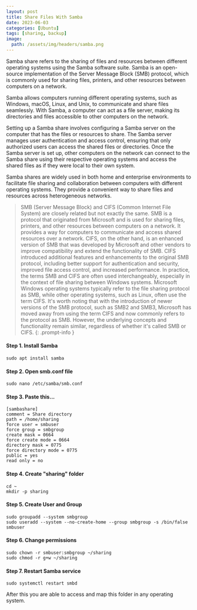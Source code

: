 ```yaml
---
layout: post
title: Share Files With Samba
date: 2023-06-03
categories: [Ubuntu]
tags: [sharing, backup]
image:
  path: /assets/img/headers/samba.png
---
```


Samba share refers to the sharing of files and resources between different operating systems using the Samba software suite. Samba is an open-source implementation of the Server Message Block (SMB) protocol, which is commonly used for sharing files, printers, and other resources between computers on a network.

Samba allows computers running different operating systems, such as Windows, macOS, Linux, and Unix, to communicate and share files seamlessly. With Samba, a computer can act as a file server, making its directories and files accessible to other computers on the network.

Setting up a Samba share involves configuring a Samba server on the computer that has the files or resources to share. The Samba server manages user authentication and access control, ensuring that only authorized users can access the shared files or directories. Once the Samba server is set up, other computers on the network can connect to the Samba share using their respective operating systems and access the shared files as if they were local to their own system.

Samba shares are widely used in both home and enterprise environments to facilitate file sharing and collaboration between computers with different operating systems. They provide a convenient way to share files and resources across heterogeneous networks.

> SMB (Server Message Block) and CIFS (Common Internet File System) are closely related but not exactly the same. SMB is a protocol that originated from Microsoft and is used for sharing files, printers, and other resources between computers on a network. It provides a way for computers to communicate and access shared resources over a network. CIFS, on the other hand, is an enhanced version of SMB that was developed by Microsoft and other vendors to improve compatibility and extend the functionality of SMB. CIFS introduced additional features and enhancements to the original SMB protocol, including better support for authentication and security, improved file access control, and increased performance. In practice, the terms SMB and CIFS are often used interchangeably, especially in the context of file sharing between Windows systems. Microsoft Windows operating systems typically refer to the file sharing protocol as SMB, while other operating systems, such as Linux, often use the term CIFS. It's worth noting that with the introduction of newer versions of the SMB protocol, such as SMB2 and SMB3, Microsoft has moved away from using the term CIFS and now commonly refers to the protocol as SMB. However, the underlying concepts and functionality remain similar, regardless of whether it's called SMB or CIFS.
{: .prompt-info }

#### Step 1. Install Samba
```console
sudo apt install samba
```

#### Step 2. Open smb.conf file

```console
sudo nano /etc/samba/smb.conf
```

#### Step 3. Paste this...

```console
[sambashare]
comment = Share directory
path = /home/sharing
force user = smbuser
force group = smbgroup
create mask = 0664
force create mode = 0664
directory mask = 0775
force directory mode = 0775
public = yes
read only = no
```

#### Step 4. Create "sharing" folder

```console
cd ~
mkdir -p sharing
```

#### Step 5. Create User and Group

```console
sudo groupadd --system smbgroup
sudo useradd --system --no-create-home --group smbgroup -s /bin/false smbuser
```

#### Step 6. Change permissions

```console
sudo chown -r smbuser:smbgroup ~/sharing
sudo chmod -r g+w ~/sharing
```

#### Step 7. Restart Samba service

```console
sudo systemctl restart smbd
```

After this you are able to access and map this folder in any operating system. 